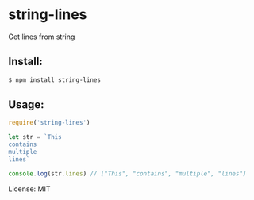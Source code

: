 string-lines
====

Get lines from string

## Install:
```bash
$ npm install string-lines
```

## Usage:
```js
require('string-lines')

let str = `This
contains
multiple
lines`

console.log(str.lines) // ["This", "contains", "multiple", "lines"]
```

License: MIT

